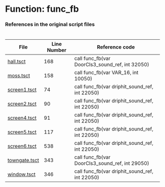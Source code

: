 # Function: func_fb
### References in the original script files

#

| File | Line Number | Reference code |
| --- | --- | --- |
| [hall.tsct](../../../out/hall.tsct#L168) | 168 | call func_fb(var DoorCls3_sound_ref, int 32050) |
| [moss.tsct](../../../out/moss.tsct#L158) | 158 | call func_fb(var VAR_16, int 10050) |
| [screen1.tsct](../../../out/screen1.tsct#L74) | 74 | call func_fb(var driphit_sound_ref, int 22050) |
| [screen2.tsct](../../../out/screen2.tsct#L90) | 90 | call func_fb(var driphit_sound_ref, int 22050) |
| [screen4.tsct](../../../out/screen4.tsct#L91) | 91 | call func_fb(var driphit_sound_ref, int 22050) |
| [screen5.tsct](../../../out/screen5.tsct#L117) | 117 | call func_fb(var driphit_sound_ref, int 22050) |
| [screen6.tsct](../../../out/screen6.tsct#L538) | 538 | call func_fb(var driphit_sound_ref, int 22050) |
| [towngate.tsct](../../../out/towngate.tsct#L343) | 343 | call func_fb(var DoorCls3_sound_ref, int 29050) |
| [window.tsct](../../../out/window.tsct#L346) | 346 | call func_fb(var driphit_sound_ref, int 22050) |
